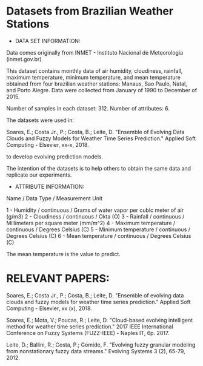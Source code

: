 # Datasets from Brazilian Weather Stations

- DATA SET INFORMATION:

Data comes originally from INMET - Instituto Nacional de Meteorologia (inmet.gov.br)

This dataset contains monthly data of air humidity, cloudiness, rainfall, maximum temperature, minimum temperature, and mean temperature obtained from four brazilian weather stations: Manaus, Sao Paulo, Natal, and Porto Alegre. Data were collected from January of 1990 to December of 2015.

Number of samples in each dataset: 312.
Number of attributes: 6.

The datasets were used in:

Soares, E.; Costa Jr., P.; Costa, B.; Leite, D.
"Ensemble of Evolving Data Clouds and Fuzzy Models for Weather Time Series Prediction."
Applied Soft Computing - Elsevier, xx-x, 2018.

to develop evolving prediction models.

The intention of the datasets is to help others to obtain the same data and replicate our experiments.


- ATTRIBUTE INFORMATION:

Name / Data Type / Measurement Unit

1 - Humidity / continuous / Grams of water vapor per cubic meter of air (g/m3)
2 - Cloudiness / continuous / Okta (O)
3 - Rainfall	/ continuous / Millimeters per square meter (mm/m^2)
4 - Maximum temperature / continuous / Degrees Celsius (C)
5 - Minimum temperature / continuous / Degrees Celsius (C)
6 - Mean temperature / continuous	/ Degrees Celsius (C)

The mean temperature is the value to predict.


# RELEVANT PAPERS:

Soares, E.; Costa Jr., P.; Costa, B.; Leite, D.
"Ensemble of evolving data clouds and fuzzy models for weather time series prediction."
Applied Soft Computing - Elsevier, xx (x), 2018.

Soares, E.; Mota, V.; Poucas, R.; Leite, D.
"Cloud-based evolving intelligent method for weather time series prediction."
2017 IEEE International Conference on Fuzzy Systems (FUZZ-IEEE) - Naples IT, 6p. 2017.

Leite, D.; Ballini, R.; Costa, P.; Gomide, F.
"Evolving fuzzy granular modeling from nonstationary fuzzy data streams."
Evolving Systems 3 (2), 65-79, 2012.

